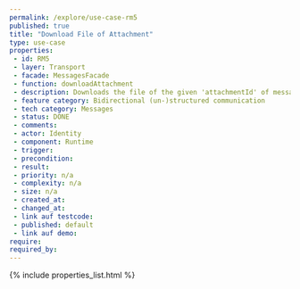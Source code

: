 ```yaml
---
permalink: /explore/use-case-rm5
published: true
title: "Download File of Attachment"
type: use-case
properties:
 - id: RM5
 - layer: Transport
 - facade: MessagesFacade
 - function: downloadAttachment
 - description: Downloads the file of the given 'attachmentId' of message with 'messageId'.
 - feature category: Bidirectional (un-)structured communication
 - tech category: Messages
 - status: DONE
 - comments: 
 - actor: Identity
 - component: Runtime
 - trigger: 
 - precondition: 
 - result: 
 - priority: n/a
 - complexity: n/a
 - size: n/a
 - created_at: 
 - changed_at: 
 - link auf testcode: 
 - published: default
 - link auf demo: 
require:
required_by:
---
```

{% include properties_list.html %}
